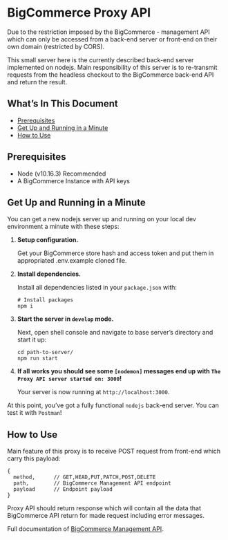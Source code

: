 <h1>
  BigCommerce Proxy API
</h1>

<p>
  Due to the restriction imposed by the BigCommerce - management API which can only be accessed from a back-end server or front-end on their own domain (restricted by CORS). 
</p>
<p>
This small server here is the currently described back-end server implemented on nodejs. Main responsibility of this server is to re-transmit requests from the headless checkout to the BigCommerce back-end API and return the result.
</p>

## What’s In This Document

- [Prerequisites](#-prerequisites)
- [Get Up and Running in a Minute](#-get-up-and-running-in-a-minute)
- [How to Use](#-how-to-use)

## Prerequisites
- Node (v10.16.3) Recommended
- A BigCommerce Instance with API keys

## Get Up and Running in a Minute

You can get a new nodejs server up and running on your local dev environment a minute with these steps:

1. **Setup configuration.**

    Get your BigCommerce store hash and access token and put them in appropriated .env.example cloned file.

2. **Install dependencies.**

   Install all dependencies listed in your ``package.json`` with:

   ```shell
   # Install packages
   npm i
   ```

3. **Start the server in `develop` mode.**

   Next, open shell console and navigate to base server’s directory and start it up:

   ```shell
   cd path-to-server/
   npm run start
   ```

4. **If all works you should see some ``[nodemon]`` messages end up with ``The Proxy API server started on: 3000``!**

   Your server is now running at `http://localhost:3000`.

At this point, you’ve got a fully functional ``nodejs`` back-end server. You can test it with ``Postman``!

## How to Use
Main feature of this proxy is to receive POST request from front-end which carry this payload:

```code
{
  method,      // GET,HEAD,PUT,PATCH,POST,DELETE
  path,        // BigCommerce Management API endpoint
  payload      // Endpoint payload
}
```

Proxy API should return response which will contain all the data that BigCommerce API return for made request including error messages. 

Full documentation of [BigCommerce Management API](https://developer.bigcommerce.com/api-docs/store-management/).
